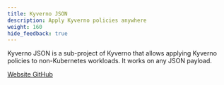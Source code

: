 ```yaml
---
title: Kyverno JSON
description: Apply Kyverno policies anywhere
weight: 160
hide_feedback: true
---
```


Kyverno JSON is a sub-project of Kyverno that allows applying Kyverno policies to non-Kubernetes workloads. It works on any JSON payload.

<div class="mt-5 mx-auto">
	<a class="btn btn-lg btn-primary mr-3 mb-4" href="https://kyverno.github.io/kyverno-json/">
		<i class="fa fa-book ml-2"></i> Website
	</a>
	<a class="btn btn-lg btn-secondary mr-3 mb-4" href="https://github.com/kyverno/kyverno-json">
		<i class="fa-brands fa-github ml-2 "></i> GitHub
  	</a>	
</div>

